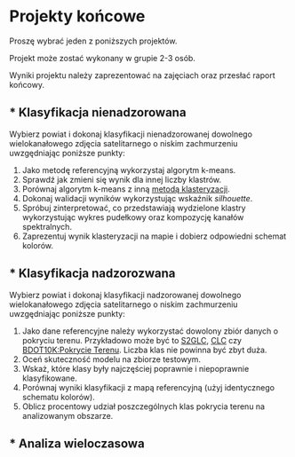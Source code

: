# Projekty końcowe

Proszę wybrać jeden z poniższych projektów.

Projekt może zostać wykonany w grupie 2-3 osób.

Wyniki projektu należy zaprezentować na zajęciach oraz przesłać raport końcowy.

## * Klasyfikacja nienadzorowana

Wybierz powiat i dokonaj klasyfikacji nienadzorowanej dowolnego wielokanałowego zdjęcia
satelitarnego o niskim zachmurzeniu uwzgędniając poniższe punkty:

1. Jako metodę referencyjną wykorzystaj algorytm k-means.
2. Sprawdź jak zmieni się wynik dla innej liczby klastrów.
3. Porównaj algorytm k-means z inną [metodą klasteryzacji](https://www.statmethods.net/advstats/cluster.html).
4. Dokonaj walidacji wyników wykorzystując wskaźnik *silhouette*.
5. Spróbuj zinterpretować, co przedstawiają wydzielone klastry wykorzystując wykres pudełkowy oraz kompozycję kanałów spektralnych.
6. Zaprezentuj wynik klasteryzacji na mapie i dobierz odpowiedni schemat kolorów.

## * Klasyfikacja nadzorozwana

Wybierz powiat i dokonaj klasyfikacji nadzorowanej dowolnego wielokanałowego zdjęcia
satelitarnego o niskim zachmurzeniu uwzgędniając poniższe punkty:

1. Jako dane referencyjne należy wykorzystać dowolony zbiór danych o pokryciu terenu. Przykładowo może być to [S2GLC](https://s2glc.cbk.waw.pl/), [CLC](https://land.copernicus.eu/en/products/corine-land-cover) czy [BDOT10K:Pokrycie Terenu](https://www.geoportal.gov.pl/pl/dane/baza-danych-obiektow-topograficznych-bdot10k/). Liczba klas nie powinna być zbyt duża.
2. Oceń skuteczność modelu na zbiorze testowym.
3. Wskaż, które klasy były najczęściej poprawnie i niepoprawnie klasyfikowane.
4. Porównaj wyniki klasyfikacji z mapą referencyjną (użyj identycznego schematu kolorów).
5. Oblicz procentowy udział poszczególnych klas pokrycia terenu na analizowanym obszarze.

## * Analiza wieloczasowa
